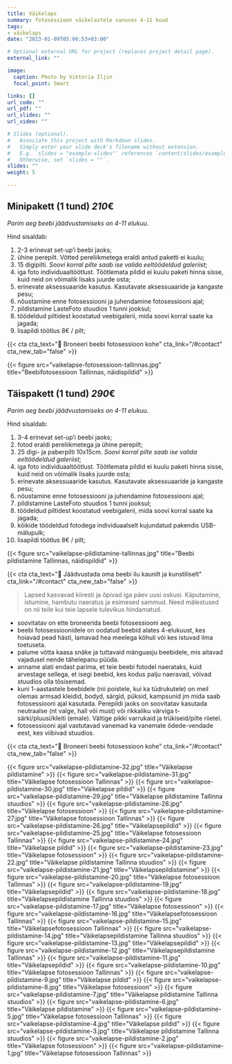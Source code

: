 ```yaml
---
title: Väikelaps
summary: fotosessioon väikelastele vanuses 4-11 kuud
tags:
- väikelaps
date: "2023-01-09T05:06:53+03:00"

# Optional external URL for project (replaces project detail page).
external_link: ""

image:
  caption: Photo by Viktoria Iljin
  focal_point: Smart

links: []
url_code: ""
url_pdf: ""
url_slides: ""
url_video: ""

# Slides (optional).
#   Associate this project with Markdown slides.
#   Simply enter your slide deck's filename without extension.
#   E.g. `slides = "example-slides"` references `content/slides/example-slides.md`.
#   Otherwise, set `slides = ""`.
slides: ""
weight: 5

---
```

## Minipakett (1 tund) *210*€
_Parim aeg beebi jäädvustamiseks on 4-11 elukuu._ 

Hind sisaldab:
1. 2-3 erinevat set-up’i beebi jaoks;
2. ühine perepilt. Võtted pereliikmetega eraldi antud paketti ei kuulu;
3. 15 digipilti. _Soovi korral pilte saab ise valida eeltöödeldud galeriist_;
4. iga foto individuaaltöötlust. Töötlemata pildid ei kuulu paketi hinna sisse, kuid neid on võimalik lisaks juurde osta;
5. erinevate aksessuaaride kasutus. Kasutavate aksessuaaride ja kangaste pesu;
6. nõustamine enne fotosessiooni ja juhendamine fotosessiooni ajal;
7. pildistamine LasteFoto stuudios 1 tunni jooksul;
8. töödeldud piltidest koostatud veebigalerii, mida soovi korral saate ka jagada;
9. lisapildi töötlus 8€ / pilt;

{{< cta cta_text="💛 Broneeri beebi fotosessioon kohe" cta_link="/#contact" cta_new_tab="false" >}}

{{< figure src="vaikelapse-fotosessioon-tallinnas.jpg" title="Beebifotosessioon Tallinnas, näidispildid" >}}

## Täispakett (1 tund) *290*€
_Parim aeg beebi jäädvustamiseks on 4-11 elukuu._ 

Hind sisaldab:
1. 3-4 erinevat set-up’i beebi jaoks;
2. fotod eraldi pereliikmetega ja ühine perepilt;
3. 25 digi- ja paberpilti 10x15cm. _Soovi korral pilte saab ise valida eeltöödeldud galeriist_;
4. iga foto individuaaltöötlust. Töötlemata pildid ei kuulu paketi hinna sisse, kuid neid on võimalik lisaks juurde osta;
5. erinevate aksessuaaride kasutus. Kasutavate aksessuaaride ja kangaste pesu;
6. nõustamine enne fotosessiooni ja juhendamine fotosessiooni ajal;
7. pildistamine LasteFoto stuudios 1 tunni jooksul;
8. töödeldud piltidest koostatud veebigalerii, mida soovi korral saate ka jagada;
9. kõikide töödeldud fotodega individuaalselt kujundatud pakendis USB-mälupulk;
10. lisapildi töötlus 8€ / pilt;

{{< figure src="vaikelapse-pildistamine-tallinnas.jpg" title="Beebi pildistamine Tallinnas, näidispildid" >}}

{{< cta cta_text="💛 Jäädvustada oma beebi ilu kaunilt ja kunstiliselt" cta_link="/#contact" cta_new_tab="false" >}}

> Lapsed kasvavad kiiresti ja õpivad iga päev uusi oskusi. Käputamine, istumine, hambutu naeratus ja esimesed sammud. Need mälestused on nii teile kui teie lapsele tulevikus hindamatud.

- soovitatav on ette broneerida beebi fotosessiooni aeg.
- beebi fotosessioonidele on oodatud beebid alates 4-elukuust, kes hoiavad pead hästi, lamavad hea meelega kõhuli või kes istuvad ilma toetuseta.
- palume võtta kaasa snäke ja tuttavaid mänguasju beebidele, mis aitavad vajadusel nende tähelepanu püüda.
- anname alati endast parima, et teie beebi fotodel naerataks, kuid arvestage sellega, et isegi beebid, kes kodus palju naeravad, võivad stuudios olla tõsisemad.
- kuni 1-aastastele beebidele (nii poistele, kui ka tüdrukutele) on meil olemas armsad kleidid, bodyd, särgid, püksid, kampsunid jm mida saab fotosessiooni ajal kasutada. Perepildi jaoks on soovitatav kasutada neutraalse (nt valge, hall või must) või rikkaliku värviga t-särki/pluusi/kleiti (emale). Vältige pikki varrukaid ja trükiseid/pilte riietel.
- fotosessiooni ajal vastutavad vanemad ka vanemate õdede-vendade eest, kes viibivad stuudios.

{{< cta cta_text="💛 Broneeri beebi fotosessioon kohe" cta_link="/#contact" cta_new_tab="false" >}}

{{< figure src="vaikelapse-pildistamine-32.jpg" title="Väikelapse pildistamine" >}}
{{< figure src="vaikelapse-pildistamine-31.jpg" title="Väikelapse fotosessioon Tallinnas" >}}
{{< figure src="vaikelapse-pildistamine-30.jpg" title="Väikelapse pildid" >}}
{{< figure src="vaikelapse-pildistamine-29.jpg" title="Väikelapse pildistamine Tallinna stuudios" >}}
{{< figure src="vaikelapse-pildistamine-28.jpg" title="Väikelapse fotosessioon" >}}
{{< figure src="vaikelapse-pildistamine-27.jpg" title="Väikelapse fotosessioon Tallinnas" >}}
{{< figure src="vaikelapse-pildistamine-26.jpg" title="Väikelapsepildid" >}}
{{< figure src="vaikelapse-pildistamine-25.jpg" title="Väikelapse fotosessioon Tallinnas" >}}
{{< figure src="vaikelapse-pildistamine-24.jpg" title="Väikelapse pildid" >}}
{{< figure src="vaikelapse-pildistamine-23.jpg" title="Väikelapse fotosessioon" >}}
{{< figure src="vaikelapse-pildistamine-22.jpg" title="Väikelapse pildistamine Tallinna stuudios" >}}
{{< figure src="vaikelapse-pildistamine-21.jpg" title="Väikelapsepildistamine" >}}
{{< figure src="vaikelapse-pildistamine-20.jpg" title="Väikelapse fotosessioon Tallinnas" >}}
{{< figure src="vaikelapse-pildistamine-19.jpg" title="Väikelapsepildid" >}}
{{< figure src="vaikelapse-pildistamine-18.jpg" title="Väikelapsepildistamine Tallinna stuudios" >}}
{{< figure src="vaikelapse-pildistamine-17.jpg" title="Väikelapse fotosessioon" >}}
{{< figure src="vaikelapse-pildistamine-16.jpg" title="Väikelapsefotosessioon Tallinnas" >}}
{{< figure src="vaikelapse-pildistamine-15.jpg" title="Väikelapsefotosessioon Tallinnas" >}}
{{< figure src="vaikelapse-pildistamine-14.jpg" title="Väikelapsepildistamine Tallinna stuudios" >}}
{{< figure src="vaikelapse-pildistamine-13.jpg" title="Väikelapsepildid" >}}
{{< figure src="vaikelapse-pildistamine-12.jpg" title="Väikelapsepildistamine Tallinnas" >}}
{{< figure src="vaikelapse-pildistamine-11.jpg" title="Väikelapsepildid" >}}
{{< figure src="vaikelapse-pildistamine-10.jpg" title="Väikelapse fotosessioon Tallinnas" >}}
{{< figure src="vaikelapse-pildistamine-9.jpg" title="Väikelapse pildid" >}}
{{< figure src="vaikelapse-pildistamine-8.jpg" title="Väikelapse fotosessioon" >}}
{{< figure src="vaikelapse-pildistamine-7.jpg" title="Väikelapse pildistamine Tallinna stuudios" >}}
{{< figure src="vaikelapse-pildistamine-6.jpg" title="Väikelapse pildistamine" >}}
{{< figure src="vaikelapse-pildistamine-5.jpg" title="Väikelapse fotosessioon Tallinnas" >}}
{{< figure src="vaikelapse-pildistamine-4.jpg" title="Väikelapse pildid" >}}
{{< figure src="vaikelapse-pildistamine-3.jpg" title="Väikelapse pildistamine Tallinna stuudios" >}}
{{< figure src="vaikelapse-pildistamine-2.jpg" title="Väikelapse fotosessioon" >}}
{{< figure src="vaikelapse-pildistamine-1.jpg" title="Väikelapse fotosessioon Tallinnas" >}}